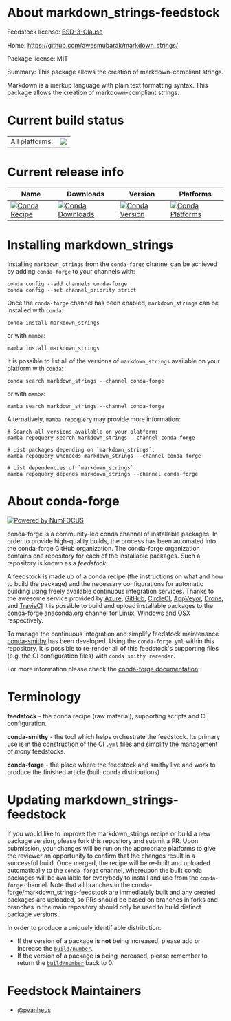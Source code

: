 About markdown_strings-feedstock
================================

Feedstock license: [BSD-3-Clause](https://github.com/conda-forge/markdown_strings-feedstock/blob/main/LICENSE.txt)

Home: https://github.com/awesmubarak/markdown_strings/

Package license: MIT

Summary: This package allows the creation of markdown-compliant strings.

Markdown is a markup language with plain text formatting syntax. This
package allows the creation of markdown-compliant strings.


Current build status
====================


<table><tr><td>All platforms:</td>
    <td>
      <a href="https://dev.azure.com/conda-forge/feedstock-builds/_build/latest?definitionId=2371&branchName=main">
        <img src="https://dev.azure.com/conda-forge/feedstock-builds/_apis/build/status/markdown_strings-feedstock?branchName=main">
      </a>
    </td>
  </tr>
</table>

Current release info
====================

| Name | Downloads | Version | Platforms |
| --- | --- | --- | --- |
| [![Conda Recipe](https://img.shields.io/badge/recipe-markdown_strings-green.svg)](https://anaconda.org/conda-forge/markdown_strings) | [![Conda Downloads](https://img.shields.io/conda/dn/conda-forge/markdown_strings.svg)](https://anaconda.org/conda-forge/markdown_strings) | [![Conda Version](https://img.shields.io/conda/vn/conda-forge/markdown_strings.svg)](https://anaconda.org/conda-forge/markdown_strings) | [![Conda Platforms](https://img.shields.io/conda/pn/conda-forge/markdown_strings.svg)](https://anaconda.org/conda-forge/markdown_strings) |

Installing markdown_strings
===========================

Installing `markdown_strings` from the `conda-forge` channel can be achieved by adding `conda-forge` to your channels with:

```
conda config --add channels conda-forge
conda config --set channel_priority strict
```

Once the `conda-forge` channel has been enabled, `markdown_strings` can be installed with `conda`:

```
conda install markdown_strings
```

or with `mamba`:

```
mamba install markdown_strings
```

It is possible to list all of the versions of `markdown_strings` available on your platform with `conda`:

```
conda search markdown_strings --channel conda-forge
```

or with `mamba`:

```
mamba search markdown_strings --channel conda-forge
```

Alternatively, `mamba repoquery` may provide more information:

```
# Search all versions available on your platform:
mamba repoquery search markdown_strings --channel conda-forge

# List packages depending on `markdown_strings`:
mamba repoquery whoneeds markdown_strings --channel conda-forge

# List dependencies of `markdown_strings`:
mamba repoquery depends markdown_strings --channel conda-forge
```


About conda-forge
=================

[![Powered by
NumFOCUS](https://img.shields.io/badge/powered%20by-NumFOCUS-orange.svg?style=flat&colorA=E1523D&colorB=007D8A)](https://numfocus.org)

conda-forge is a community-led conda channel of installable packages.
In order to provide high-quality builds, the process has been automated into the
conda-forge GitHub organization. The conda-forge organization contains one repository
for each of the installable packages. Such a repository is known as a *feedstock*.

A feedstock is made up of a conda recipe (the instructions on what and how to build
the package) and the necessary configurations for automatic building using freely
available continuous integration services. Thanks to the awesome service provided by
[Azure](https://azure.microsoft.com/en-us/services/devops/), [GitHub](https://github.com/),
[CircleCI](https://circleci.com/), [AppVeyor](https://www.appveyor.com/),
[Drone](https://cloud.drone.io/welcome), and [TravisCI](https://travis-ci.com/)
it is possible to build and upload installable packages to the
[conda-forge](https://anaconda.org/conda-forge) [anaconda.org](https://anaconda.org/)
channel for Linux, Windows and OSX respectively.

To manage the continuous integration and simplify feedstock maintenance
[conda-smithy](https://github.com/conda-forge/conda-smithy) has been developed.
Using the ``conda-forge.yml`` within this repository, it is possible to re-render all of
this feedstock's supporting files (e.g. the CI configuration files) with ``conda smithy rerender``.

For more information please check the [conda-forge documentation](https://conda-forge.org/docs/).

Terminology
===========

**feedstock** - the conda recipe (raw material), supporting scripts and CI configuration.

**conda-smithy** - the tool which helps orchestrate the feedstock.
                   Its primary use is in the construction of the CI ``.yml`` files
                   and simplify the management of *many* feedstocks.

**conda-forge** - the place where the feedstock and smithy live and work to
                  produce the finished article (built conda distributions)


Updating markdown_strings-feedstock
===================================

If you would like to improve the markdown_strings recipe or build a new
package version, please fork this repository and submit a PR. Upon submission,
your changes will be run on the appropriate platforms to give the reviewer an
opportunity to confirm that the changes result in a successful build. Once
merged, the recipe will be re-built and uploaded automatically to the
`conda-forge` channel, whereupon the built conda packages will be available for
everybody to install and use from the `conda-forge` channel.
Note that all branches in the conda-forge/markdown_strings-feedstock are
immediately built and any created packages are uploaded, so PRs should be based
on branches in forks and branches in the main repository should only be used to
build distinct package versions.

In order to produce a uniquely identifiable distribution:
 * If the version of a package **is not** being increased, please add or increase
   the [``build/number``](https://docs.conda.io/projects/conda-build/en/latest/resources/define-metadata.html#build-number-and-string).
 * If the version of a package **is** being increased, please remember to return
   the [``build/number``](https://docs.conda.io/projects/conda-build/en/latest/resources/define-metadata.html#build-number-and-string)
   back to 0.

Feedstock Maintainers
=====================

* [@pvanheus](https://github.com/pvanheus/)

